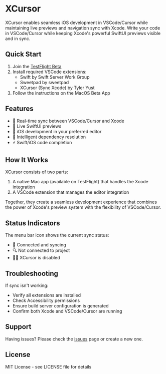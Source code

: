 # XCursor

XCursor enables seamless iOS development in VSCode/Cursor while maintaining live previews and navigation sync with Xcode. Write your code in VSCode/Cursor while keeping Xcode's powerful SwiftUI previews visible and in sync.

## Quick Start

1. Join the [TestFlight Beta](https://testflight.apple.com/join/64N57Q66)
2. Install required VSCode extensions:
   - Swift by Swift Server Work Group
   - Sweetpad by sweetpad
   - XCursor (Sync Xcode) by Tyler Yust
3. Follow the instructions on the MacOS Beta App

## Features

- 🔄 Real-time sync between VSCode/Cursor and Xcode
- 👀 Live SwiftUI previews
- 📱 iOS development in your preferred editor
- 🚀 Intelligent dependency resolution
- ⚡️ Swift/iOS code completion

## How It Works

XCursor consists of two parts:
1. A native Mac app (available on TestFlight) that handles the Xcode integration
2. A VSCode extension that manages the editor integration

Together, they create a seamless development experience that combines the power of Xcode's preview system with the flexibility of VSCode/Cursor.

## Status Indicators

The menu bar icon shows the current sync status:
- 📄 Connected and syncing
- 🔍 Not connected to project
- 📄❌ XCursor is disabled

## Troubleshooting

If sync isn't working:
- Verify all extensions are installed
- Check Accessibility permissions
- Ensure build server configuration is generated
- Confirm both Xcode and VSCode/Cursor are running

## Support

Having issues? Please check the [issues](https://github.com/tyleryust/xcursor/issues) page or create a new one.

## License

MIT License - see LICENSE file for details
